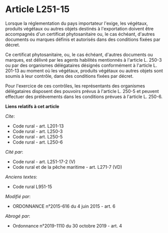 # Article L251-15

Lorsque la réglementation du pays importateur l'exige, les végétaux, produits végétaux ou autres objets destinés à
l'exportation doivent être accompagnés d'un certificat phytosanitaire ou, le cas échéant, d'autres documents ou marques
définis et autorisés dans des conditions fixées par décret. 

Ce certificat phytosanitaire, ou, le cas échéant, d'autres documents ou marques, est délivré par les agents habilités
mentionnés à l'article L. 250-3 ou par des organismes délégataires désignés conformément à l'article L. 201-13 au moment où
les végétaux, produits végétaux ou autres objets sont soumis à leur contrôle, dans des conditions fixées par décret. 

Pour l'exercice de ces contrôles, les représentants des organismes délégataires disposent des pouvoirs prévus à l'article L.
250-5 et peuvent effectuer des prélèvements dans les conditions prévues à l'article L. 250-6.

**Liens relatifs à cet article**

_Cite_:

  - Code rural - art. L201-13
  - Code rural - art. L250-3
  - Code rural - art. L250-5
  - Code rural - art. L250-6

_Cité par_:

  - Code rural - art. L251-17-2 (V)
  - Code rural et de la pêche maritime - art. L271-7 (VD)

_Anciens textes_:

  - Code rural L951-15

_Modifié par_:

  - ORDONNANCE n°2015-616 du 4 juin 2015 - art. 6

_Abrogé par_:

  - Ordonnance n°2019-1110 du 30 octobre 2019 - art. 4
